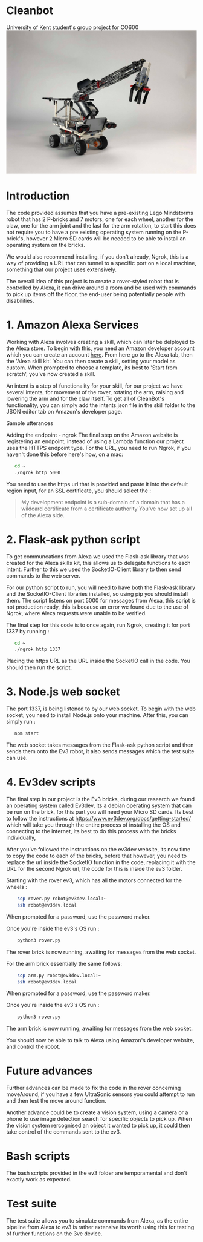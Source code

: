 # Cleanbot
University of Kent student's group project for CO600
![alt text](docs/images/52980011_350300329152668_3237446854807388160_n.jpg)
# Introduction
The code provided assumes that you have a pre-existing Lego Mindstorms robot that has 2 P-bricks and  7 motors, one for each wheel, another for the claw, one for the arm joint and the last for the arm rotation, to start this does not require you to have a pre existing operating system running on the P-brick's, however 2 Micro SD cards will be needed to be able to install an operating system on the bricks.

We would also recommend installing, if you don't already, Ngrok, this is a way of providing a URL that can tunnel to a specific port on a local machine, something that our project uses extensively.

The overall idea of this project is to create a rover-styled robot that is controlled by Alexa, it can drive around a room and be used with commands to pick up items off the floor, the end-user being potentially people with disabilities.

# 1. Amazon Alexa Services
Working with Alexa involves creating a skill, which can later be delployed to the Alexa store.
To begin with this, you need an Amazon developer account which you can create an account [here](https://developer.amazon.com/). From here go to the Alexa tab, then the 'Alexa skill kit'. You can then create a skill, setting your model as custom. When prompted to choose a template, its best to 'Start from scratch', you've now created a skill.

An intent is a step of functionality for your skill, for our project we have several intents, for movement of the rover, rotating the arm, raising and lowering the arm and for the claw itself. To get all of CleanBot's functionality, you can simply add the intents.json file in the skill folder to the JSON editor tab on Amazon's developer page.

Sample utterances

Adding the endpoint - ngrok
The final step on the Amazon website is registering an endpoint, instead of using a Lambda function our project uses the HTTPS endpoint type. For the URL, you need to run Ngrok, if you haven't done this before here's how, on a mac:
```bash
   cd ~
   ./ngrok http 5000
```
You need to use the https url that is provided and paste it into the default region input, for an SSL certificate, you should select the :
> My development endpoint is a sub-domain of a domain that has a wildcard certificate from a certificate authority
You've now set up all of the Alexa side.
# 2. Flask-ask python script
To get communcations from Alexa we used the Flask-ask library that was created for the Alexa skills kit, this allows us to delegate functions to each intent. Further to this we used the SocketIO-Client library to then send commands to the web server.

For our python script to run, you will need to have both the Flask-ask library and the SocketIO-Client libraries installed, so using pip you should install them. The script listens on port 5000 for messages from Alexa, this script is not production ready, this is because an error we found due to the use of Ngrok, where Alexa requests were unable to be verified. 

The final step for this code is to once again, run Ngrok, creating it for port 1337 by running : 
```bash
   cd ~
   ./ngrok http 1337
```
Placing the https URL as the URL inside the SocketIO call in the code. You should then run the script.
# 3. Node.js web socket
The port 1337, is being listened to by our web socket. To begin with the web socket, you need to install Node.js onto your machine. After this, you can simply run : 
```javascript
   npm start
```
The web socket takes messages from the Flask-ask python script and then sends them onto the Ev3 robot, it also sends messages which the test suite can use.
# 4. Ev3dev scripts
The final step in our project is the Ev3 bricks, during our research we found an operating system called Ev3dev, its a debian operating system that can be run on the brick, for this part you will need your Micro SD cards. Its best to follow the instructions at https://www.ev3dev.org/docs/getting-started/ which will take you through the entire process of installing the OS and connecting to the internet, its best to do this process with the bricks individually,  

After you've followed the instructions on the ev3dev website, its now time to copy the code to each of the bricks, before that however, you need to replace the url inside the SocketIO function in the code, replacing it with the URL for the second Ngrok url, the code for this is inside the ev3 folder.

Starting with the rover ev3, which has all the motors connected for the wheels :
```bash
    scp rover.py robot@ev3dev.local:~
    ssh robot@ev3dev.local
```
When prompted for a password, use the password maker.

Once you're inside the ev3's OS run : 
```bash
    python3 rover.py
```
The rover brick is now running, awaiting for messages from the web socket.

For the arm brick essentially the same follows:
```bash
    scp arm.py robot@ev3dev.local:~
    ssh robot@ev3dev.local
```
When prompted for a password, use the password maker.

Once you're inside the ev3's OS run : 
```bash
    python3 rover.py
```
The arm brick is now running, awaiting for messages from the web socket.

You should now be able to talk to Alexa using Amazon's developer website, and control the robot.

# Future advances
Further advances can be made to fix the code in the rover concerning moveAround, if you have a few UltraSonic sensors you could attempt to run and then test the move around function.

Another advance could be to create a vision system, using a camera or a phone to use image detection search for specific objects to pick up. When the vision system rercognised an object it wanted to pick up, it could then take control of the commands sent to the ev3.

# Bash scripts
The bash scripts provided in the ev3 folder are temporamental and don't exactly work as expected.

# Test suite
The test suite allows you to simulate commands from Alexa, as the entire pipeline from Alexa to ev3 is rather extensive its worth using this for testing of further functions on the 3ve device.